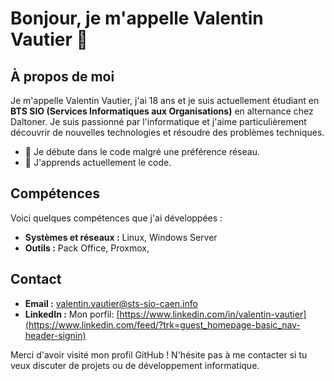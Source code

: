 # Bonjour, je m'appelle Valentin Vautier 👋

## À propos de moi

Je m'appelle Valentin Vautier, j'ai 18 ans et je suis actuellement étudiant en **BTS SIO (Services Informatiques aux Organisations)** en alternance chez Daltoner. Je suis passionné par l'informatique et j'aime particulièrement découvrir de nouvelles technologies et résoudre des problèmes techniques.

- 🔭 Je débute dans le code malgré une préférence réseau.
- 🌱 J'apprends actuellement le code.

## Compétences

Voici quelques compétences que j'ai développées :

- **Systèmes et réseaux :** Linux, Windows Server
- **Outils :** Pack Office, Proxmox, 


## Contact

- **Email :** valentin.vautier@sts-sio-caen.info
- **LinkedIn :** Mon porfil: [https://www.linkedin.com/in/valentin-vautier](https://www.linkedin.com/feed/?trk=guest_homepage-basic_nav-header-signin)


Merci d'avoir visité mon profil GitHub ! N'hésite pas à me contacter si tu veux discuter de projets ou de développement informatique.
